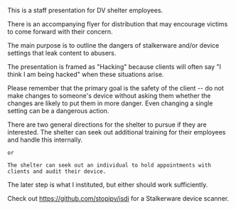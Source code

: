 This is a staff presentation for DV shelter employees.

There is an accompanying flyer for distribution that may encourage victims to come forward with their concern. 

The main purpose is to outline the dangers of stalkerware and/or device settings that leak content to abusers.

The presentation is framed as "Hacking" because clients will often say "I think I am being hacked" when these situations arise.

Please remember that the primary goal is the safety of the client -- do not make changes to someone's device without asking them
whether the changes are likely to put them in more danger. Even changing a single setting can be a dangerous action.

There are two general directions for the shelter to pursue if they are interested.
	The shelter can seek out additional training for their employees and handle this internally.

	or

	The shelter can seek out an individual to hold appointments with clients and audit their device.

The later step is what I instituted, but either should work sufficiently.

Check out https://github.com/stopipv/isdi for a Stalkerware device scanner.


